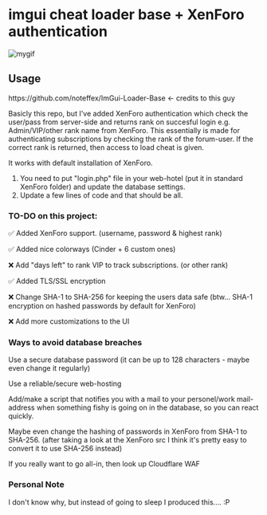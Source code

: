 <h1>imgui cheat loader base + XenForo authentication</h1>

![mygif](https://user-images.githubusercontent.com/129604052/235543572-214e2e5b-763c-4eaf-b36d-e437ad765c99.gif)

<h2>Usage</h2>
https://github.com/noteffex/ImGui-Loader-Base <- credits to this guy

Basicly this repo, but I've added XenForo authentication which check the user/pass from server-side and returns rank on succesful login e.g. Admin/VIP/other rank name from XenForo. This essentially is made for authenticating subscriptions by checking the rank of the forum-user. If the correct rank is returned, then access to load cheat is given.

It works with default installation of XenForo.

1. You need to put "login.php" file in your web-hotel (put it in standard XenForo folder) and update the database settings. 
2. Update a few lines of code and that should be all.

<h3>TO-DO on this project:</h3>
  ✅ Added XenForo support. (username, password & highest rank)
  
  ✅ Added nice colorways (Cinder + 6 custom ones)
  
  ❌ Add "days left" to rank VIP to track subscriptions. (or other rank)
  
  ✅ Added TLS/SSL encryption
  
  ❌ Change SHA-1 to SHA-256 for keeping the users data safe   (btw... SHA-1 encryption on hashed passwords by default for XenForo)
  
  ❌ Add more customizations to the UI

<h3>Ways to avoid database breaches</h3>

Use a secure database password (it can be up to 128 characters - maybe even change it regularly)

Use a reliable/secure web-hosting

Add/make a script that notifies you with a mail to your personel/work mail-address when something fishy is going on in the database, so you can react quickly.

Maybe even change the hashing of passwords in XenForo from SHA-1 to SHA-256. (after taking a look at the XenForo src I think it's pretty easy to convert it to use SHA-256 instead)

If you really want to go all-in, then look up Cloudflare WAF

<h3>Personal Note</h3>

I don't know why, but instead of going to sleep I produced this.... :P
